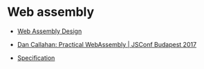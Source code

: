 # Web assembly

- [Web Assembly Design](https://github.com/WebAssembly/design)

- [Dan Callahan: Practical WebAssembly | JSConf Budapest 2017](https://www.youtube.com/watch?v=bac0dGQbUto)

- [Specification](https://webassembly.github.io/spec/core/_download/WebAssembly.pdf)